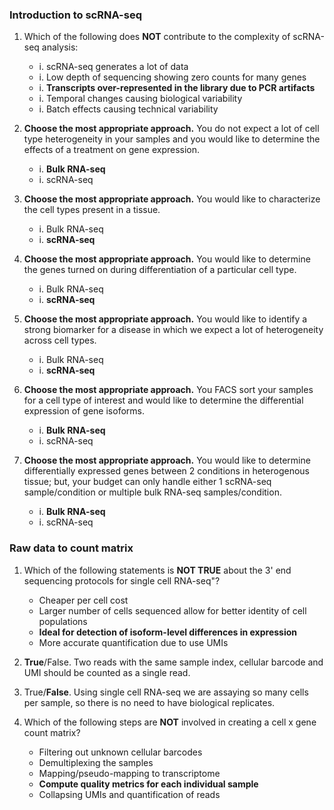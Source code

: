### Introduction to scRNA-seq

1. Which of the following does **NOT** contribute to the complexity of scRNA-seq analysis:
    - i. scRNA-seq generates a lot of data
    - i. Low depth of sequencing showing zero counts for many genes
    - i. **Transcripts over-represented in the library due to PCR artifacts**
    - i. Temporal changes causing biological variability
    - i. Batch effects causing technical variability


1. **Choose the most appropriate approach.** You do not expect a lot of cell type heterogeneity in your samples and you would like to determine the effects of a treatment on gene expression.
    - i. **Bulk RNA-seq**
    - i. scRNA-seq
    
1. **Choose the most appropriate approach.** You would like to characterize the cell types present in a tissue.
    - i. Bulk RNA-seq
    - i. **scRNA-seq**
    
1. **Choose the most appropriate approach.** You would like to determine the genes turned on during differentiation of a particular cell type.
    - i. Bulk RNA-seq
    - i. **scRNA-seq**
    
1. **Choose the most appropriate approach.** You would like to identify a strong biomarker for a disease in which we expect a lot of heterogeneity across cell types.
    - i. Bulk RNA-seq
    - i. **scRNA-seq**
    
1. **Choose the most appropriate approach.** You FACS sort your samples for a cell type of interest and would like to determine the differential expression of gene isoforms.
    - i. **Bulk RNA-seq**
    - i. scRNA-seq
    
1. **Choose the most appropriate approach.** You would like to determine differentially expressed genes between 2 conditions in heterogenous tissue; but, your budget can only handle either 1 scRNA-seq sample/condition or multiple bulk RNA-seq samples/condition. 
    - i. **Bulk RNA-seq**
    - i. scRNA-seq
 
### Raw data to count matrix

1. Which of the following statements is **NOT TRUE** about the 3' end sequencing protocols for single cell RNA-seq"?
    - Cheaper per cell cost
    - Larger number of cells sequenced allow for better identity of cell populations
    - **Ideal for detection of isoform-level differences in expression**
    - More accurate quantification due to use UMIs

1. **True**/False. Two reads with the same sample index, cellular barcode and UMI should be counted as a single read.

1. True/**False**. Using single cell RNA-seq we are assaying so many cells per sample, so there is no need to have biological replicates.

1. Which of the following steps are **NOT** involved in creating a cell x gene count matrix?
    - Filtering out unknown cellular barcodes
    - Demultiplexing the samples
    - Mapping/pseudo-mapping to transcriptome
    - **Compute quality metrics for each individual sample**
    - Collapsing UMIs and quantification of reads

